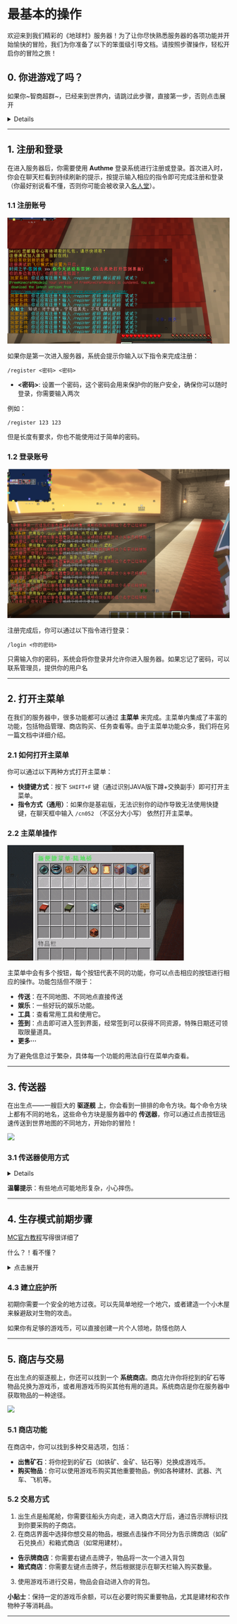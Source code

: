 # 最基本的操作

欢迎来到我们精彩的《地球村》服务器！为了让你尽快熟悉服务器的各项功能并开始愉快的冒险，我们为你准备了以下的笨蛋级引导文档。请按照步骤操作，轻松开启你的冒险之旅！

## 0. 你进游戏了吗？

如果你~智商超群~，已经来到世界内，请跳过此步骤，直接第一步，否则点击展开

<details>

### 0.1 客户端

推荐客户端版本：**1.20.1-forge**

**所需MOD**

- [MTR](https://www.mcmod.cn/class/2157.html)

- [YSM](https://www.mcmod.cn/class/8616.html)

**你可以选择自己的客户端，可以不带我们的MOD进入（仅能访问原版部分，有时候会出现奇奇怪怪的BUG，不建议）**

如果只看原版部分，我们服务器确实是跨版本（1.8-1.21）与跨平台（JAVA/BE）的，但要使用MOD必须使用1.20.1带Forge加载器

*什么？你连客户端是什么都不知道*

这是PCL2
![](/others/基础/这是PCL2.png)

这是下载栏目

![](/others/基础/下载栏目.png)

这下看懂了吗？

![](/others/基础/这下看懂了吗.png)

这下懂了吧？？

![](/others/基础/这下懂了吧.png)

这下全懂了吧？？！

![](/others/基础/这下全懂了吧.png)

点它就可以启动游戏！

![](/others/基础/启动游戏.png)

**还有一个更简便的方法**

*~~TMD怎么不早说~~*

直接下载已经配好的[整合包](https://www.123pan.com/s/WiuUVv-KNG0H.html)

没错就是它！点进去

![](/others/基础/整合包1.png)

点进去！

![](/others/基础/整合包2.png)

**温馨提示**：网盘会要求你注册账号，如果你不想那么烦可以加入[QQ群聊下载](http://map.earthvillage.top/qqun.html)

下好之后是这样一个文件

至于怎么就此打开游戏我们不做赘述

因为

这是一个智力检测点，我期望你能通过

![](/others/基础/整合包3.png)


### 0.2 地址/IP/链接

*这里又是一个智力检测点*

首先，地址可以在[地球村官网](https://emc.mysxl.cn)下拉找到

**这个是《Minecraft》**

![](/others/基础/这个是《我的世界》.png)

**这是多人游戏界面**

![](/others/基础/多人游戏1.png)

**第一次来，添加服务器**

![](/others/基础/多人游戏2.png)

**输入地址**

![](/others/基础/多人游戏3.png)

**别忘了下面资源包启用**

你要是没资源包会错过许多内容，仅次于MOD

![](/others/基础/多人游戏4.png)

好了现在看到那个大大的“完成”了没

戳它

**这下都知道了吧**

![](/others/基础/多人游戏5.png)

</details>

---

## 1. 注册和登录

在进入服务器后，你需要使用 **Authme** 登录系统进行注册或登录。首次进入时，你会在聊天栏看到持续刷新的提示，按提示输入相应的指令即可完成注册和登录（你最好别说看不懂，否则你可能会被收录入[名人堂](http://lezi.earthvillage.top)）。

### 1.1 注册账号

![](/others/基础/注册.png)

如果你是第一次进入服务器，系统会提示你输入以下指令来完成注册：

```plaintext
/register <密码> <密码>
```

- **<密码>**: 设置一个密码，这个密码会用来保护你的账户安全，确保你可以随时登录，你需要输入两次

例如：

```plaintext
/register 123 123
```

但是长度有要求，你也不能使用过于简单的密码。

### 1.2 登录账号

![](/others/基础/登录.png)

注册完成后，你可以通过以下指令进行登录：

```plaintext
/login <你的密码>
```

只需输入你的密码，系统会将你登录并允许你进入服务器。如果忘记了密码，可以联系管理员，提供你的用户名

---

## 2. 打开主菜单

在我们的服务器中，很多功能都可以通过 **主菜单** 来完成。主菜单内集成了丰富的功能，包括物品管理、商店购买、任务查看等。由于主菜单功能众多，我们将在另一篇文档中详细介绍。

### 2.1 如何打开主菜单

你可以通过以下两种方式打开主菜单：

- **快捷键方式**：按下 `SHIFT+F` 键（通过识别JAVA版下蹲+交换副手）即可打开主菜单。
- **指令方式（通用）**：如果你是基岩版，无法识别你的动作导致无法使用快捷键，在聊天框中输入 `/cn052` （不区分大小写） 依然打开主菜单。

### 2.2 主菜单操作

![](/others/基础/菜单预览.gif)

主菜单中会有多个按钮，每个按钮代表不同的功能，你可以点击相应的按钮进行相应的操作。功能包括但不限于：

- **传送**：在不同地图、不同地点直接传送
- **娱乐**：一些好玩的娱乐功能。
- **工具**：查看常用工具和使用它。
- **签到**：点击即可进入签到界面，经常签到可以获得不同资源，特殊日期还可领取限量道具。
- **更多···**

为了避免信息过于繁杂，具体每一个功能的用法自行在菜单内查看。

---

## 3. 传送器

在出生点——一艘巨大的 **驱逐舰** 上，你会看到一排排的命令方块。每个命令方块上都有不同的地名，这些命令方块是服务器中的 **传送器**，你可以通过点击按钮迅速传送到世界地图的不同地方，开始你的冒险！

![](/others/基础/传送器.png)

### 3.1 传送器使用方式

<details>

~~不是哥们你按下按钮都不会啊~~

1. 找到驱逐舰旁的传送器区域。
2. 每个传送器上方都有不同的地名，例如“北京市”、“纽约”、“法国西岸”等。
3. 右键点击你想去的地方的按钮，即可传送到该位置。

</details>

**温馨提示**：有些地点可能地形复杂，小心摔伤。

---

## 4. 生存模式前期步骤

[MC官方教程](https://zh.minecraft.wiki/w/%E6%95%99%E7%A8%8B)写得很详细了

什么？！看不懂？

<details>

<summary>点击展开</summary>

### 4.1 收集资源

- **这是树**

![](/others/基础/树.png)

- **这是木材**：砍伐树木后获得。

![这是木头](/others/基础/这是木头.png)

按 `E` 打开物品栏，一个木头可以变成四个木板

![](/others/基础/生存模式物品栏.png)

- **这是石头**：使用木镐按住它们采集石块。

![石头图片](/others/基础/这是石头.png)

- **这是食物**：可以通过击杀动物或者种植作物来获得。

![](/others/基础/食物.png)

### 4.2 制作工具

收集到一定数量的资源后，可以开始制作工具。首先制作一个木镐，用来采集石矿，然后再用石矿制作更强力的工具。

- **木镐**：3块木材 + 2根木棍。
- **石镐**：3块石头 + 2根木棍。

实际上你刚到服务器就已经送你礼包了，里面有现成的工具直接用

![](/others/基础/新人礼包.png)

</details>

### 4.3 建立庇护所

初期你需要一个安全的地方过夜。可以先简单地挖一个地穴，或者建造一个小木屋来躲避敌对生物的攻击。

如果你有足够的游戏币，可以直接创建一片个人领地，防怪也防人


---

## 5. 商店与交易

在出生点的驱逐舰上，你还可以找到一个 **系统商店**。商店允许你将挖到的矿石等物品兑换为游戏币，或者用游戏币购买其他有用的道具。系统商店是你在服务器中获取物品的一种途径。

![](/others/基础/主城商店.png)

### 5.1 商店功能

在商店中，你可以找到多种交易选项，包括：

- **出售矿石**：将你挖到的矿石（如铁矿、金矿、钻石等）兑换成游戏币。
- **购买物品**：你可以使用游戏币购买其他重要物品，例如各种建材、武器、汽车、飞机等。

### 5.2 交易方式

1. 出生点是船尾舱，你需要往船头方向走，进入商店大厅后，通过告示牌标识找到你要采购的子商店。
2. 在商店界面中选择你想交易的物品，根据点击操作不同分为告示牌商店（如矿石兑换点）和箱式商店（如常用建材）。
- **告示牌商店**：你需要右键点击牌子，物品将一次一个进入背包
- **箱式商店**：你需要左键点击牌子，然后根据提示在聊天栏输入购买数量。
3. 使用游戏币进行交易，物品会自动进入你的背包。

**小贴士**：保持一定的游戏币余额，可以在必要时购买重要物品，尤其是建材和农作物种子等消耗品。

---



